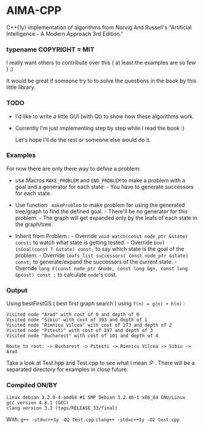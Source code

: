 AIMA-CPP
========

  C++(1y) implementation of algorithms from Norvig And Russell's "Artificial Intelligence - A Modern Approach 3rd Edition."

### typename COPYRIGHT = MIT

  I really want others to contribute over this ( at least the examples are so few ) :)
 
  It would be great if someone try to to solve the questions in the book by this little library.

### TODO

  - I'd like to write a little GUI (with Qt) to show how these algorithms work.

  - Currently I'm just implementing step by step while I read the book :)

    Let's hope I'll do the rest or someone else would do it.

### Examples

  For now there are only there way to define a problem:
  -  use Macros ```MAKE_PROBLEM``` and ``` END_PROBLEM ``` to make a problem with a goal and a generator for each state:
    - You have to generate successors for each state.

  -  Use function ``` makeProblem``` to make problem for using the generated tree/graph to find the defined goal.
    - There'll be no generator for this problem.
    - The graph will get expanded only by the leafs of each state in the graph/tree.

  -  Inherit from Problem<T> :
    - Override ```void watch(const node_ptr &state) const;``` to watch what state is getting tested.
    - Override ```bool isGoal(const T &state) const;``` to say which state is the goal of the problem.
    - Override ```leafs_list successors( const node_ptr &state) const;``` to generate/expand the successors of the current state.
    - Override ```long F(const node_ptr &node, const long &gn, const long &pcost) const ;``` to calculate ```node```'s cost.


### Output
  Using bestFirstGS ( best first graph search ) using ``` f(n) = g(n) + h(n) ``` :

  ```
  Visited node "Arad" with cost of 0 and depth of 0
  Visited node "Sibiu" with cost of 393 and depth of 1
  Visited node "Rimnicu Vilcea" with cost of 273 and depth of 2
  Visited node "Pitesti" with cost of 197 and depth of 3
  Visited node "Bucharest" with cost of 101 and depth of 4

  Route to root: -> Bucharest -> Pitesti -> Rimnicu Vilcea -> Sibiu -> Arad
  ```
  Take a look at Test.hpp and Test.cpp to see what I mean :P .
  There will be a separated directory for examples in close future.

### Compiled ON/BY

  ```
  Linux debian 3.2.0-4-amd64 #1 SMP Debian 3.2.46-1 x86_64 GNU/Linux
  gcc version 4.8.1 (GCC)
  clang version 3.3 (tags/RELEASE_33/final)
  ```
  With:
  ```g++ -std=c++1y -O2 test.cpp```
  ```clang++ -std=c++1y -O2 test.cpp```
